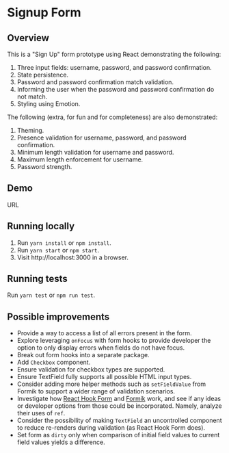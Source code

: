 # Signup Form

## Overview

This is a "Sign Up" form prototype using React demonstrating the following:

1. Three input fields: username, password, and password confirmation.
1. State persistence.
1. Password and password confirmation match validation.
1. Informing the user when the password and password confirmation do not match.
1. Styling using Emotion.

The following (extra, for fun and for completeness) are also demonstrated:

1. Theming.
1. Presence validation for username, password, and password confirmation.
1. Minimum length validation for username and password.
1. Maximum length enforcement for username.
1. Password strength.

## Demo

URL

## Running locally

1. Run `yarn install` or `npm install`.
1. Run `yarn start` or `npm start`.
1. Visit http://localhost:3000 in a browser.

## Running tests

Run `yarn test` or `npm run test`.

## Possible improvements

- Provide a way to access a list of all errors present in the form.
- Explore leveraging `onFocus` with form hooks to provide developer the option to only display errors when fields do not have focus.
- Break out form hooks into a separate package.
- Add `Checkbox` component.
- Ensure validation for checkbox types are supported.
- Ensure TextField fully supports all possible HTML input types.
- Consider adding more helper methods such as `setFieldValue` from Formik to support a wider range of validation scenarios.
- Investigate how [React Hook Form](https://react-hook-form.com/) and [Formik](https://jaredpalmer.com/formik/) work, and see if any ideas or developer options from those could be incorporated. Namely, analyze their uses of `ref`.
- Consider the possibility of making `TextField` an uncontrolled component to reduce re-renders during validation (as React Hook Form does).
- Set form as `dirty` only when comparison of initial field values to current field values yields a difference.
